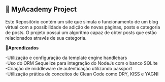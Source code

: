 ## 🚀 MyAcademy Project
Este Repositório contém um site que simula o funcionamento de um blog virtual com a possibilidade de adição de novas páginas, posts e categoria de posts.
O projeto possui um algorítmo capaz de obter posts que estão relacionados através de sua categoria.

**🧐Aprendizados**

-Utilização e configuração da template engine handlebars
<br/>
-Uso do ORM Sequelize para integração do NodeJs com o banco SQLite
<br/>
-Criação de middleware de autenticação utilizando passport
<br/>
-Utilização prática de conceitos de Clean Code como DRY, KISS e YAGNI
